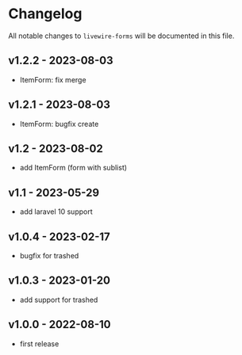 # Changelog


All notable changes to `livewire-forms` will be documented in this file.
## v1.2.2 - 2023-08-03
* ItemForm: fix merge
## v1.2.1 - 2023-08-03
* ItemForm: bugfix create
## v1.2 - 2023-08-02
* add ItemForm (form with sublist)
## v1.1 - 2023-05-29
* add laravel 10 support
## v1.0.4 - 2023-02-17
* bugfix for trashed
## v1.0.3 - 2023-01-20
* add support for trashed
## v1.0.0 - 2022-08-10
* first release
